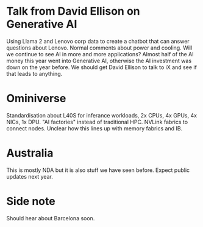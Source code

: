 # Talk from David Ellison on Generative AI
Using Llama 2 and Lenovo corp data to create a chatbot that can answer questions about Lenovo.
Normal comments about power and cooling.
Will we continue to see AI in more and more applications?
Almost half of the AI money this year went into Generative AI, otherwise the AI investment was down on the year before.
We should get David Ellison to talk to iX and see if that leads to anything.

# Ominiverse
Standardisation about L40S for inferance workloads, 2x CPUs, 4x GPUs, 4x NICs, 1x DPU.
"AI factories" instead of traditional HPC.
NVLink fabrics to connect nodes. Unclear how this lines up with memory fabrics and IB.

# Australia
This is mostly NDA but it is also stuff we have seen before. Expect public updates next year.

# Side note
Should hear about Barcelona soon.
